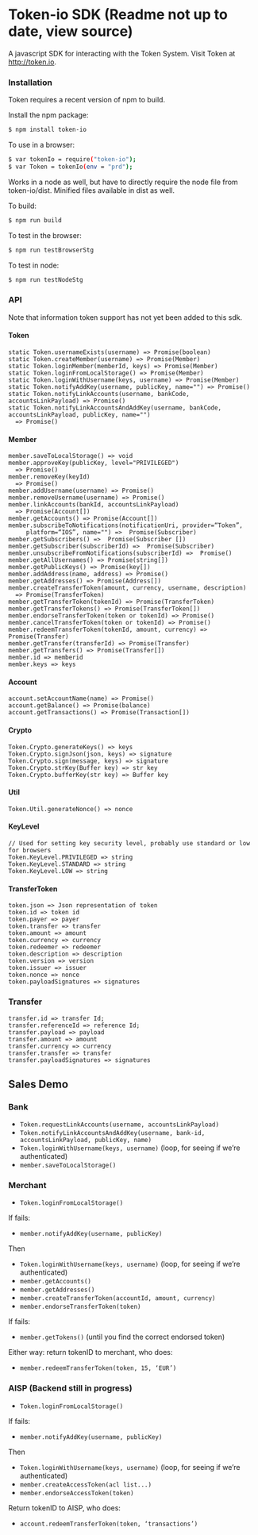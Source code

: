# Token-io SDK  (Readme not up to date, view source)

A javascript SDK for interacting with the Token System. Visit Token at http://token.io.

### Installation

Token requires a recent version of npm to build.

Install the npm package:

```sh
$ npm install token-io
```

To use in a browser:

```sh
$ var tokenIo = require("token-io");
$ var Token = tokenIo(env = "prd");
```


Works in a node as well, but have to directly require the node file from token-io/dist.
Minified files available in dist as well.

To build:
```sh
$ npm run build
```

To test in the browser:
```sh
$ npm run testBrowserStg
```

To test in node:
```sh
$ npm run testNodeStg
```

### API
Note that information token support has not yet been added to this sdk.

#### Token
```
static Token.usernameExists(username) => Promise(boolean)
static Token.createMember(username) => Promise(Member)
static Token.loginMember(memberId, keys) => Promise(Member)
static Token.loginFromLocalStorage() => Promise(Member)
static Token.loginWithUsername(keys, username) => Promise(Member)
static Token.notifyAddKey(username, publicKey, name="") => Promise()
static Token.notifyLinkAccounts(username, bankCode, accountsLinkPayload) => Promise()
static Token.notifyLinkAccountsAndAddKey(username, bankCode, accountsLinkPayload, publicKey, name="")
  => Promise()
```

#### Member
```
member.saveToLocalStorage() => void
member.approveKey(publicKey, level="PRIVILEGED")
  => Promise()
member.removeKey(keyId)
  => Promise()
member.addUsername(username) => Promise()
member.removeUsername(username) => Promise()
member.linkAccounts(bankId, accountsLinkPayload)
  => Promise(Account[])
member.getAccounts() => Promise(Account[])
member.subscribeToNotifications(notificationUri, provider=“Token”,
     platform=“IOS”, name="") =>  Promise(Subscriber)
member.getSubscribers() =>  Promise(Subscriber [])
member.getSubscriber(subscriberId) =>  Promise(Subscriber)
member.unsubscribeFromNotifications(subscriberId) =>  Promise()
member.getAllUsernames() => Promise(string[])
member.getPublicKeys() => Promise(key[])
member.addAddress(name, address) => Promise()
member.getAddresses() => Promise(Address[])
member.createTransferToken(amount, currency, username, description)
  => Promise(TransferToken)
member.getTransferToken(tokenId) => Promise(TransferToken)
member.getTransferTokens() => Promise(TransferToken[])
member.endorseTransferToken(token or tokenId) => Promise()
member.cancelTransferToken(token or tokenId) => Promise()
member.redeemTransferToken(tokenId, amount, currency) => Promise(Transfer)
member.getTransfer(transferId) => Promise(Transfer)
member.getTransfers() => Promise(Transfer[])
member.id => memberid
member.keys => keys
```

#### Account
```
account.setAccountName(name) => Promise()
account.getBalance() => Promise(balance)
account.getTransactions() => Promise(Transaction[])
```
#### Crypto
```
Token.Crypto.generateKeys() => keys
Token.Crypto.signJson(json, keys) => signature
Token.Crypto.sign(message, keys) => signature
Token.Crypto.strKey(Buffer key) => str key
Token.Crypto.bufferKey(str key) => Buffer key
```

#### Util
```
Token.Util.generateNonce() => nonce
```

#### KeyLevel
```
// Used for setting key security level, probably use standard or low for browsers
Token.KeyLevel.PRIVILEGED => string
Token.KeyLevel.STANDARD => string  
Token.KeyLevel.LOW => string
```

#### TransferToken
```
token.json => Json representation of token
token.id => token id
token.payer => payer
token.transfer => transfer
token.amount => amount
token.currency => currency
token.redeemer => redeemer
token.description => description
token.version => version
token.issuer => issuer
token.nonce => nonce
token.payloadSignatures => signatures
```
### Transfer
```
transfer.id => transfer Id;
transfer.referenceId => reference Id;
transfer.payload => payload
transfer.amount => amount
transfer.currency => currency
transfer.transfer => transfer
transfer.payloadSignatures => signatures
```

## Sales Demo

### Bank
* ```Token.requestLinkAccounts(username, accountsLinkPayload)```
* ```Token.notifyLinkAccountsAndAddKey(username, bank-id, accountsLinkPayload, publicKey, name)```
* ```Token.loginWithUsername(keys, username)``` (loop, for seeing if we’re authenticated)
* ```member.saveToLocalStorage()```

### Merchant
* ```Token.loginFromLocalStorage()```

If fails:
* ```member.notifyAddKey(username, publicKey)```

Then
* ```Token.loginWithUsername(keys, username)``` (loop, for seeing if we’re authenticated)
* ```member.getAccounts()```
* ```member.getAddresses()```
* ```member.createTransferToken(accountId, amount, currency)```
* ```member.endorseTransferToken(token)```

If fails:
* ```member.getTokens()``` (until you find the correct endorsed token)


Either way: return tokenID to merchant, who does:
* ```member.redeemTransferToken(token, 15, ‘EUR’)```

### AISP (Backend still in progress)
* ```Token.loginFromLocalStorage()```

If fails:
* ```member.notifyAddKey(username, publicKey)```

Then
* ```Token.loginWithUsername(keys, username)``` (loop, for seeing if we’re authenticated)
* ```member.createAccessToken(acl list...)```
* ```member.endorseAccessToken(token)```

Return tokenID to AISP, who does:
* ```account.redeemTransferToken(token, ‘transactions’)```
